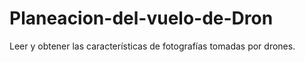 # Planeacion-del-vuelo-de-Dron
Leer y obtener las características de fotografías tomadas por drones.

